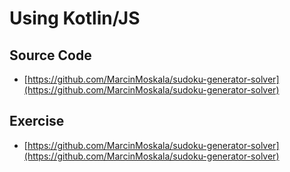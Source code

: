 # Using Kotlin/JS

## Source Code

- [https://github.com/MarcinMoskala/sudoku-generator-solver](https://github.com/MarcinMoskala/sudoku-generator-solver)

## Exercise

- [https://github.com/MarcinMoskala/sudoku-generator-solver](https://github.com/MarcinMoskala/sudoku-generator-solver)
